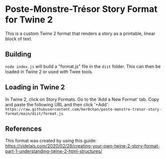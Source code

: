 # Poste-Monstre-Trésor Story Format for Twine 2

This is a custom Twine 2 format that renders a story as a printable, linear block of text.

## Building

`node index.js` will build a "format.js" file in the `dist` folder. This can then be loaded in Twine 2 or used with Twee tools.

## Loading in Twine 2

In Twine 2, click on Story Formats. Go to the 'Add a New Format' tab. Copy and paste the following URL and then click '+Add':
`https://raw.githubusercontent.com/ker0chan/poste-monstre-tresor-story-format/main/dist/format.js`

## References

This format was created by using this guide: https://videlais.com/2020/02/28/creating-your-own-twine-2-story-format-part-1-understanding-twine-2-html-structures/


